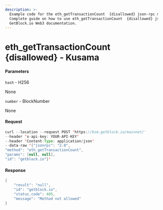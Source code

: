 ```yaml
---
description: >-
  Example code for the eth_getTransactionCount  {disallowed} json-rpc method.
  Сomplete guide on how to use eth_getTransactionCount  {disallowed} json-rpc in
  GetBlock.io Web3 documentation.
---
```


# eth\_getTransactionCount {disallowed} - Kusama

#### Parameters

`hash` - H256

None

`number` - BlockNumber

None

#### Request

```java
curl --location --request POST 'https://ksm.getblock.io/mainnet/' 
--header 'x-api-key: YOUR-API-KEY' 
--header 'Content-Type: application/json' 
--data-raw '{"jsonrpc": "2.0",
"method": "eth_getTransactionCount",
"params": [null, null],
"id": "getblock.io"}'
```

#### Response

```java
{
    "result": "null",
    "id": "getblock.io",
    "status_code": 405,
    "message": "Method not allowed"
}
```
